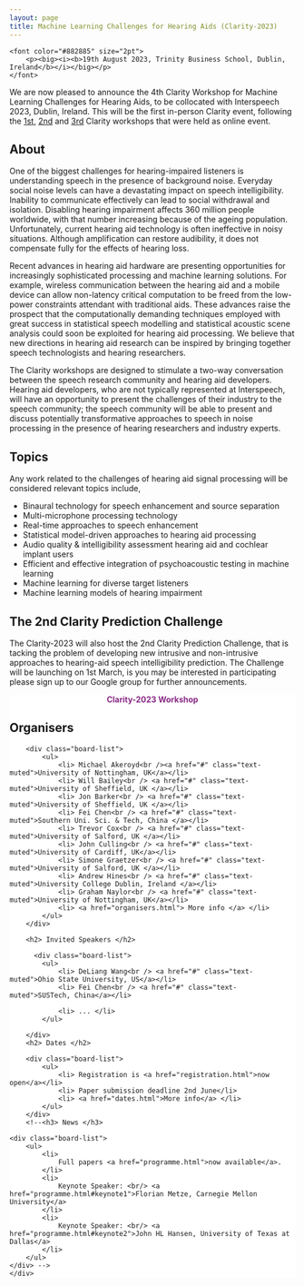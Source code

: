 ```yaml
---
layout: page
title: Machine Learning Challenges for Hearing Aids (Clarity-2023)
---
```


<div class="row">

<div class="col-md-9">

    <font color="#882885" size="2pt">
        <p><big><i><b>19th August 2023, Trinity Business School, Dublin, Ireland</b></i></big></p>
    </font>

<!--<a href="https://us02web.zoom.us/webinar/register/WN_pvhHQdLLToOIcpLbciPyXg" target="_blank">
      <button class="btn btn-primary">Click here to register me for the Clarity 2023 Workshop!</button>
    </a> -->

We are now pleased to announce the 4th Clarity Workshop for Machine Learning Challenges for Hearing Aids, to be collocated with Interspeech 2023, Dublin, Ireland. This will be the first in-person Clarity event, following the <a href="https://claritychallenge.org/clarity2021-workshop/">1st</a>, <a href="https://claritychallenge.org/clarity2021-workshop/">2nd</a> and <a href="https://claritychallenge.org/clarity2021-workshop/">3rd</a> Clarity workshops that were held as online event.

<h2>About</h2>

<p>One of the biggest challenges for hearing-impaired listeners is understanding speech in the presence of background noise. Everyday social noise levels can have a devastating impact on speech intelligibility. Inability to communicate effectively can lead to social withdrawal and isolation. Disabling hearing impairment affects 360 million people worldwide, with that number increasing because of the ageing population. Unfortunately, current hearing aid technology is often ineffective in noisy situations. Although amplification can restore audibility, it does not compensate fully for the effects of hearing loss.</p>

<p>Recent advances in hearing aid hardware are presenting opportunities for increasingly sophisticated processing and machine learning solutions. For example, wireless communication between the hearing aid and a mobile device can allow non-latency critical computation to be freed from the low-power constraints attendant with traditional aids. These advances raise the prospect that the computationally demanding techniques employed with great success in statistical speech modelling and statistical acoustic scene analysis could soon be exploited for hearing aid processing. We believe that new directions in hearing aid research can be inspired by bringing together speech technologists and hearing researchers.</p>

<p>The Clarity workshops are designed to stimulate a two-way conversation between the speech research community and hearing aid developers. Hearing aid developers, who are not typically represented at Interspeech, will have an opportunity to present the challenges of their industry to the speech community; the speech community will be able to present and discuss potentially transformative approaches to speech in noise processing in the presence of hearing researchers and industry experts.</p>

<h2>Topics</h2>

<p>Any work related to the challenges of hearing aid signal processing will be considered relevant topics include,</p>

<ul>
<li>Binaural technology for speech enhancement and source separation</li>
<li>Multi-microphone processing technology</li>
<li>Real-time approaches to speech enhancement</li>
<li>Statistical model-driven approaches to hearing aid processing</li>
<li>Audio quality & intelligibility assessment hearing aid and cochlear implant users</li>
<li>Efficient and effective integration of psychoacoustic testing in machine learning</li>
<li>Machine learning for diverse target listeners</li>
<li>Machine learning models of hearing impairment</li>
</ul>

<h2>The 2nd Clarity Prediction Challenge</h2>

<p>
The Clarity-2023 will also host the 2nd Clarity Prediction Challenge, that is tacking the problem of developing new intrusive and non-intrusive approaches to hearing-aid speech intelligibility prediction. The Challenge will be launching on 1st March, is you may be interested in participating please sign up to our Google group for further announcements.
</p>

</div>

<div class="col-md-3" style="background:#FFF; margin:0px 0px 0px 0px">
    <div class="box">
        <center>
            <font color="#882885"><b>Clarity-2023 Workshop</b></font>
        </center>
        <!-- <center><i>Virtual Workshop</i></center> -->
        <h2>Organisers</h2>

        <div class="board-list">
            <ul>
                <li> Michael Akeroyd<br /><a href="#" class="text-muted">University of Nottingham, UK</a></li>
                <li> Will Bailey<br /> <a href="#" class="text-muted">University of Sheffield, UK </a></li>
                <li> Jon Barker<br /> <a href="#" class="text-muted">University of Sheffield, UK </a></li>
                <li> Fei Chen<br /> <a href="#" class="text-muted">Southern Uni. Sci. & Tech, China </a></li>
                <li> Trevor Cox<br /> <a href="#" class="text-muted">University of Salford, UK </a></li>
                <li> John Culling<br /> <a href="#" class="text-muted">University of Cardiff, UK</a></li>
                <li> Simone Graetzer<br /> <a href="#" class="text-muted">University of Salford, UK </a></li>
                <li> Andrew Hines<br /> <a href="#" class="text-muted">University College Dublin, Ireland </a></li>
                <li> Graham Naylor<br /> <a href="#" class="text-muted">University of Nottingham, UK</a></li>
                <li> <a href="organisers.html"> More info </a> </li>
            </ul>
        </div>

        <h2> Invited Speakers </h2>

          <div class="board-list">
            <ul>
                <li> DeLiang Wang<br /> <a href="#" class="text-muted">Ohio State University, US</a></li>
                <li> Fei Chen<br /> <a href="#" class="text-muted">SUSTech, China</a></li>

                <li> ... </li>
            </ul>
            
        </div>
        <h2> Dates </h2>

        <div class="board-list">
            <ul>
                <li> Registration is <a href="registration.html">now open</a></li>
                <li> Paper submission deadline 2nd June</li>
                <li> <a href="dates.html">More info</a> </li>
            </ul>
        </div>
        <!--<h3> News </h3>

    <div class="board-list">
        <ul>
            <li>
                Full papers <a href="programme.html">now available</a>.
            </li>
            <li>
                Keynote Speaker: <br/> <a href="programme.html#keynote1">Florian Metze, Carnegie Mellon University</a>
            </li>
            <li>
                Keynote Speaker: <br/> <a href="programme.html#keynote2">John HL Hansen, University of Texas at Dallas</a>
            </li>
        </ul>
    </div> -->
    </div>

</div>

</div>
